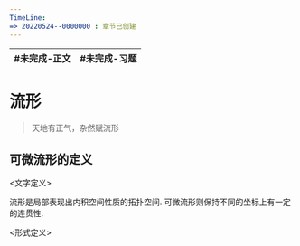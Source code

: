 ```yaml
---
TimeLine: 
=> 20220524--0000000 : 章节已创建
---
```

| #未完成-正文 | #未完成-习题 |
| ------------ | ------------ |

# 流形

> 天地有正气，杂然赋流形

## 可微流形的定义

\<文字定义\>

流形是局部表现出内积空间性质的拓扑空间. 可微流形则保持不同的坐标上有一定的连贯性. 

\<形式定义\>

$$
$$

